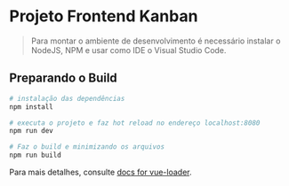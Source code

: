 # Projeto Frontend Kanban

> Para montar o ambiente de desenvolvimento é necessário instalar o NodeJS, NPM e usar como IDE o Visual Studio Code.

## Preparando o Build

``` bash
# instalação das dependências
npm install

# executa o projeto e faz hot reload no endereço localhost:8080
npm run dev

# Faz o build e minimizando os arquivos
npm run build
```

Para mais detalhes, consulte [docs for vue-loader](http://vuejs.github.io/vue-loader).